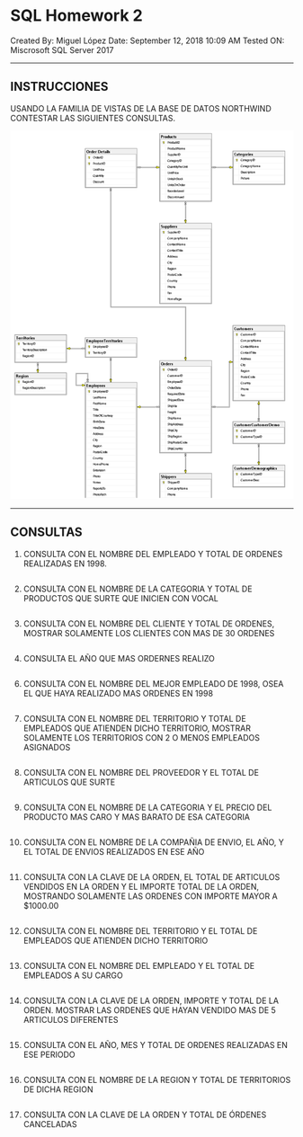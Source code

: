 # SQL Homework 2

Created By: Miguel López
Date: September 12, 2018 10:09 AM
Tested ON: Miscrosoft SQL Server 2017

---

## INSTRUCCIONES

USANDO LA FAMILIA DE VISTAS DE LA BASE DE DATOS NORTHWIND CONTESTAR LAS SIGUIENTES CONSULTAS.

![data/images/NorthwindModel.png](data/images/NorthwindModel.png)

---

## CONSULTAS

1. CONSULTA CON EL NOMBRE DEL EMPLEADO Y TOTAL DE ORDENES REALIZADAS EN 1998.

```sql

```

2. CONSULTA CON EL NOMBRE DE LA CATEGORIA Y TOTAL DE PRODUCTOS QUE SURTE QUE INICIEN CON VOCAL

```sql

```

3. CONSULTA CON EL NOMBRE DEL CLIENTE Y TOTAL DE ORDENES, MOSTRAR SOLAMENTE LOS CLIENTES CON MAS DE 30 ORDENES

```sql

```

4. CONSULTA EL AÑO QUE MAS ORDERNES REALIZO

```sql

```

6. CONSULTA CON EL NOMBRE DEL MEJOR EMPLEADO DE 1998, OSEA EL QUE HAYA REALIZADO MAS ORDENES EN 1998

```sql

```

7. CONSULTA CON EL NOMBRE DEL TERRITORIO Y TOTAL DE EMPLEADOS QUE ATIENDEN DICHO TERRITORIO, MOSTRAR SOLAMENTE LOS TERRITORIOS CON 2 O MENOS EMPLEADOS ASIGNADOS

```sql

```

8. CONSULTA CON EL NOMBRE DEL PROVEEDOR Y EL TOTAL DE ARTICULOS QUE SURTE

```sql

```

9. CONSULTA CON EL NOMBRE DE LA CATEGORIA Y EL PRECIO DEL PRODUCTO MAS CARO Y MAS BARATO DE ESA CATEGORIA

```sql

```

10. CONSULTA CON EL NOMBRE DE LA COMPAÑIA DE ENVIO, EL AÑO, Y EL TOTAL DE ENVIOS REALIZADOS EN ESE AÑO

```sql

```

11. CONSULTA CON LA CLAVE DE LA ORDEN, EL TOTAL DE ARTICULOS VENDIDOS EN LA ORDEN Y EL IMPORTE TOTAL DE LA ORDEN, MOSTRANDO SOLAMENTE LAS ORDENES CON IMPORTE MAYOR A $1000.00

```sql

```

12. CONSULTA CON EL NOMBRE DEL TERRITORIO Y EL TOTAL DE EMPLEADOS QUE ATIENDEN DICHO TERRITORIO

```sql

```

13. CONSULTA CON EL NOMBRE DEL EMPLEADO Y EL TOTAL DE EMPLEADOS A SU CARGO

```sql

```

14. CONSULTA CON LA CLAVE DE LA ORDEN, IMPORTE Y TOTAL DE LA ORDEN. MOSTRAR LAS ORDENES QUE HAYAN VENDIDO MAS DE 5 ARTICULOS DIFERENTES

```sql

```

15. CONSULTA CON EL AÑO, MES Y TOTAL DE ORDENES REALIZADAS EN ESE PERIODO

```sql

```

16. CONSULTA CON EL NOMBRE DE LA REGION Y TOTAL DE TERRITORIOS DE DICHA REGION

```sql

```

17. CONSULTA CON LA CLAVE DE LA ORDEN Y TOTAL DE ÓRDENES CANCELADAS

```sql

```
